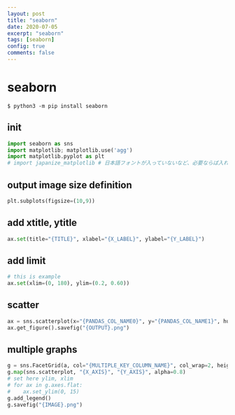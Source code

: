 ```yaml
---
layout: post
title: "seaborn"
date: 2020-07-05
excerpt: "seaborn"
tags: [seaborn]
config: true
comments: false
---
```


# seaborn

```console
$ python3 -m pip install seaborn
```

## init 

```python
import seaborn as sns
import matplotlib; matplotlib.use('agg')
import matplotlib.pyplot as plt
# import japanize_matplotlib # 日本語フォントが入っていないなど、必要ならば入れる
```

## output image size definition

```python
plt.subplots(figsize=(10,9))
```

## add xtitle, ytitle

```python
ax.set(title="{TITLE}", xlabel="{X_LABEL}", ylabel="{Y_LABEL}")
```

## add limit

```python
# this is example
ax.set(xlim=(0, 180), ylim=(0.2, 0.60))
```

## scatter

```python
ax = sns.scatterplot(x="{PANDAS_COL_NAME0}", y="{PANDAS_COL_NAME1}", hue="{ANY_CATEGORY_AXIS}", data=data: pd.DataFrame, s={DOT_SIZE}: int)
ax.get_figure().savefig("{OUTPUT}.png")
```


## multiple graphs

```python
g = sns.FacetGrid(a, col="{MULTIPLE_KEY_COLUMN_NAME}", col_wrap=2, height=5)
g.map(sns.scatterplot, "{X_AXIS}", "{Y_AXIS}", alpha=0.8)
# set here ylim, xlim
# for ax in g.axes.flat:
#    ax.set_ylim(0, 15)
g.add_legend()
g.savefig("{IMAGE}.png")
```
